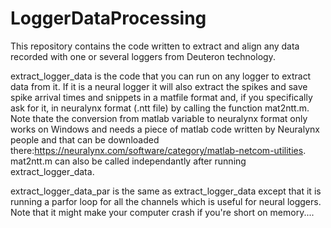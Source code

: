 # LoggerDataProcessing
This repository contains the code written to extract  and align any data recorded with one or several loggers from Deuteron technology.

extract_logger_data is the code that you can run on any logger to extract data from it. If it is a neural logger it will also extract the spikes and save spike arrival times and snippets in a matfile format and, if you specifically ask for it, in neuralynx format (.ntt file) by calling the function mat2ntt.m. Note thate the conversion from matlab variable to neuralynx format only works on Windows and needs a piece of matlab code written by Neuralynx people and that can be downloaded there:https://neuralynx.com/software/category/matlab-netcom-utilities. mat2ntt.m can also be called independantly after running extract_logger_data.

extract_logger_data_par is the same as extract_logger_data except that it is running a parfor loop for all the channels which is useful for neural loggers. Note that it might make your computer crash if you're short on memory....
